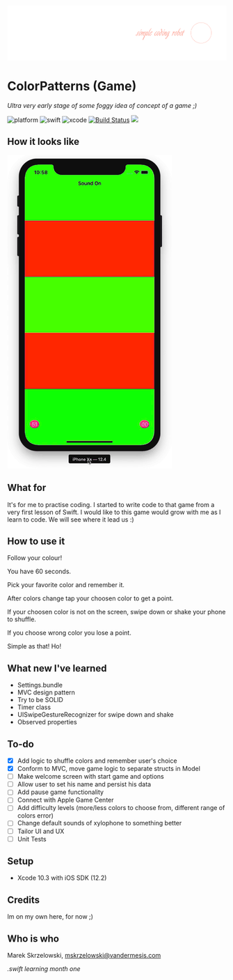 ![logo](/Demo/logo.png)

# ColorPatterns (Game)

*Ultra very early stage of some foggy idea of concept of a game ;)*

![platform](https://img.shields.io/badge/platform-iOS-green.svg)
![swift](https://img.shields.io/badge/swift-5.0-orange.svg)
![xcode](https://img.shields.io/badge/xcode-10.2-blue.svg)
[![Build Status](https://travis-ci.org/vandermesis/ColorPatterns.svg?branch=master)](https://travis-ci.org/vandermesis/ColorPatterns)
![](https://github.com/vandermesis/ColorPatterns/workflows/CI/badge.svg)


## How it looks like
![animation](/Demo/animation.gif)

## What for

It's for me to practise coding. I started to write code to that game from a very first lesson of Swift.
I would like to this game would grow with me as I learn to code. We will see where it lead us :)

## How to use it

Follow your colour! 

You have 60 seconds. 

Pick your favorite color and remember it. 

After colors change tap your choosen color to get a point.

If your choosen color is not on the screen, swipe down or shake your phone to shuffle.

If you choose wrong color you lose a point.

Simple as that!
Ho!

## What new I've learned

- Settings.bundle
- MVC design pattern
- Try to be SOLID
- Timer class
- UISwipeGestureRecognizer for swipe down and shake
- Observed properties

## To-do

- [x] Add logic to shuffle colors and remember user's choice
- [x] Conform to MVC, move game logic to separate structs in Model
- [ ] Make welcome screen with start game and options
- [ ] Allow user to set his name and persist his data
- [ ] Add pause game functionality
- [ ] Connect with Apple Game Center
- [ ] Add difficulty levels (more/less colors to choose from, different range of colors error)
- [ ] Change default sounds of xylophone to something better
- [ ] Tailor UI and UX
- [ ] Unit Tests

## Setup

- Xcode 10.3 with iOS SDK (12.2)

## Credits

Im on my own here, for now ;)

## Who is who
Marek Skrzelowski, mskrzelowski@vandermesis.com

*.swift learning month one*
